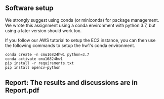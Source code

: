 ## Software setup

We strongly suggest using conda (or miniconda) for package management. We wrote this assignment using a conda environment with python 3.7, but using a later version should work too.

If you follow our AWS tutorial to setup the EC2 instance, you can then use the following commands to setup the hw1's conda environment.

```shell
conda create -n cmu16824hw1 python=3.7
conda activate cmu16824hw1
pip install -r requirements.txt
pip install opencv-python
```

## Report: The results and discussions are in Report.pdf
